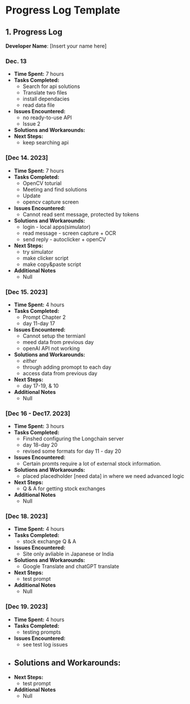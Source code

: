 # Progress Log Template

## 1. Progress Log

**Developer Name**: [Insert your name here]

### Dec. 13

- **Time Spent:** 7 hours
- **Tasks Completed:**
  - Search for api solutions
  - Translate two files
  - install dependacies
  - read data file
- **Issues Encountered:**
  - no ready-to-use API
  - Issue 2
- **Solutions and Workarounds:**
- **Next Steps:**
  - keep searching api
  

### [Dec 14. 2023]

- **Time Spent:** 7 hours
- **Tasks Completed:**
  - OpenCV toturial
  - Meeting and find solutions
  - Update 
  - opencv capture screen
- **Issues Encountered:**
  - Cannot read sent message, protected by tokens
- **Solutions and Workarounds:**
  - login - local apps(simulator)
  - read message - screen capture + OCR
  - send reply - autoclicker + openCV
- **Next Steps:**
  - try simulator
  - make clicker script
  - make copy&paste script
- **Additional Notes**
  - Null

### [Dec 15. 2023]

- **Time Spent:** 4 hours
- **Tasks Completed:**
  - Prompt Chapter 2
  - day 11-day 17
- **Issues Encountered:**
  - Cannot setup the termianl
  - meed data from previous day
  - openAI API not working
- **Solutions and Workarounds:**
  - *either*
  - through adding promopt to each day
  - access data from previous day
- **Next Steps:**
  - day 17-19, & 10
- **Additional Notes**
  - Null

### [Dec 16 - Dec17. 2023]

- **Time Spent:** 3 hours
- **Tasks Completed:**
  - Finshed configuring the Longchain server
  - day 18-day 20
  - revised some formats for day 11 - day 20
- **Issues Encountered:**
  - Certain promts require a lot of external stock information.
- **Solutions and Workarounds:**
  - placed placedholder [need data] in where we need advanced logic
- **Next Steps:**
  - Q & A for getting stock exchanges
- **Additional Notes**
  - Null

### [Dec 18. 2023]

- **Time Spent:** 4 hours
- **Tasks Completed:**
  - stock exchange Q & A
- **Issues Encountered:**
  - Site only avliable in Japanese or India
- **Solutions and Workarounds:**
  - Google Translate and chatGPT translate
- **Next Steps:**
  - test prompt
- **Additional Notes**
  - Null

### [Dec 19. 2023]

- **Time Spent:** 4 hours
- **Tasks Completed:**
  - testing prompts
- **Issues Encountered:**
  - see test log issues
- **Solutions and Workarounds:**
  - 
- **Next Steps:**
  - test prompt
- **Additional Notes**
  - Null
